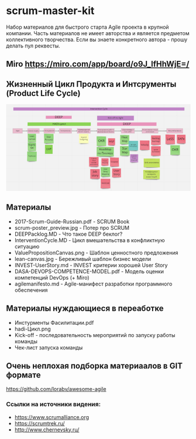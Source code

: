# scrum-master-kit

Набор материалов для быстрого старта Agile проекта в крупной компании. 
Часть материалов не имеет авторства и является предметом коллективного творчества.
Если вы знаете конкретного автора - прошу делать пул реквесты.

## Miro https://miro.com/app/board/o9J_lfHhWjE=/

## Жизненный Цикл Продукта и Интсрументы (Product Life Cycle)
![ProductLifeCycleAddTools](ProductLifeCycleAddTools.jpg)


## Материалы 

 * 2017-Scrum-Guide-Russian.pdf - SCRUM Book
 * scrum-poster_preview.jpg  - Потер про SCRUM
 * DEEPPacklog.MD - Что такое DEEP беклог?
 * InterventionCycle.MD - Цикл вмешательства в конфликтную ситуацию
 * ValuePropositionCanvas.png - Шаблон ценностного предложения
 * lean-canvas.jpg - Бережливый шаблон бизнес модели
 * INVEST-UserStory.md - INVEST критерии хорошей User Story
 * DASA-DEVOPS-COMPETENCE-MODEL.pdf - Модель оценки компетенций DevOps (+ Miro)
 * agilemanifesto.md - Agile-манифест разработки программного обеспечения

 
 ## Материалы нуждающиеся в переаботке
 * Инстурменты Фасилитации.pdf
 * hadi-Цикл.png
 * Kick-off - последовательность мероприятий по запуску работы команды
 * Чек-лист запуска команды
 

## Очень неплохая подборка материаалов в GIT формате
https://github.com/lorabv/awesome-agile



### Ссылки на источники видения:
 * https://www.scrumalliance.org
 * https://scrumtrek.ru/
 * http://www.chernevsky.ru/
